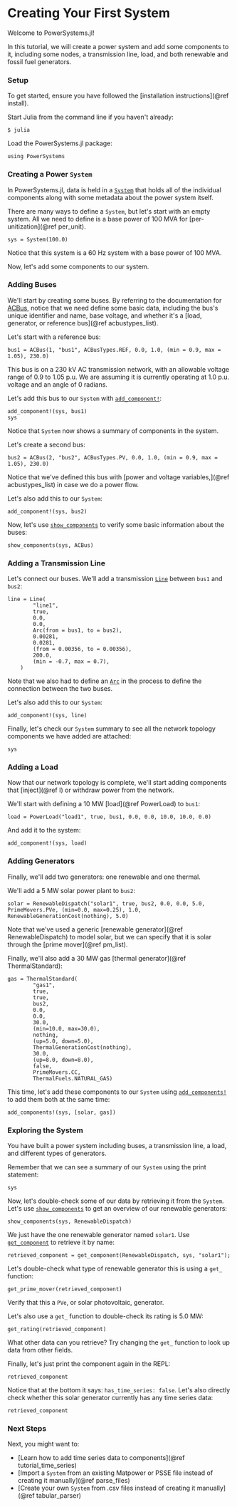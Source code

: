 # Creating Your First System

Welcome to PowerSystems.jl!

In this tutorial, we will create a power system and add some components to it,
including some nodes, a transmission line, load, and both renewable
and fossil fuel generators. 

### Setup 

To get started, ensure you have followed the [installation instructions](@ref install).

Start Julia from the command line if you haven't already:
```
$ julia
```

Load the PowerSystems.jl package:
```@repl basics
using PowerSystems
```

### Creating a Power `System`

In PowerSystems.jl, data is held in a [`System`](@ref) that holds all of the individual components
along with some metadata about the power system itself.

There are many ways to define a `System`, but let's start with an empty system.
All we need to define is a base power of 100 MVA for [per-unitization](@ref per_unit). 

```@repl basics
sys = System(100.0)
```

Notice that this system is a 60 Hz system with a base power of 100 MVA.

Now, let's add some components to our system.

### Adding Buses

We'll start by creating some buses. By referring to the documentation for
[ACBus](@ref), notice that we need define some basic data, including the bus's
unique identifier and name, base voltage, and whether it's a [load, generator,
or reference bus](@ref acbustypes_list). 

Let's start with a reference bus:

```@repl basics
bus1 = ACBus(1, "bus1", ACBusTypes.REF, 0.0, 1.0, (min = 0.9, max = 1.05), 230.0)
```
This bus is on a 230 kV AC transmission network, with an allowable voltage range of
0.9 to 1.05 p.u. We are assuming it is currently operating at 1.0 p.u. voltage and
an angle of 0 radians. 

Let's add this bus to our `System` with [`add_component!`](@ref):
```@repl basics
add_component!(sys, bus1)
sys
```
Notice that `System` now shows a summary of components in the system.

Let's create a second bus:
```@repl basics
bus2 = ACBus(2, "bus2", ACBusTypes.PV, 0.0, 1.0, (min = 0.9, max = 1.05), 230.0)
```
Notice that we've defined this bus with [power and voltage variables,](@ref acbustypes_list)
in case we do a power flow.

Let's also add this to our `System`:
```@repl basics
add_component!(sys, bus2)
```

Now, let's use [`show_components`](@ref) to verify some basic information about
the buses:
```@repl basics
show_components(sys, ACBus)
```

### Adding a Transmission Line
Let's connect our buses. We'll add a transmission [`Line`](@ref) between `bus1` and `bus2`: 
```@repl basics
line = Line(
        "line1",
        true,
        0.0,
        0.0,
        Arc(from = bus1, to = bus2),
        0.00281,
        0.0281,
        (from = 0.00356, to = 0.00356),
        200.0,
        (min = -0.7, max = 0.7),
    )
```
Note that we also had to define an [`Arc`](@ref) in the process to define the connection between
the two buses.

Let's also add this to our `System`:
```@repl basics
add_component!(sys, line)
```

Finally, let's check our `System` summary to see all the network topology components we have added
are attached:
```@repl basics
sys
```

### Adding a Load

Now that our network topology is complete, we'll start adding components that [inject](@ref I) or
withdraw power from the network.

We'll start with defining a 10 MW [load](@ref PowerLoad) to `bus1`:
```@repl basics
load = PowerLoad("load1", true, bus1, 0.0, 0.0, 10.0, 10.0, 0.0)
```
And add it to the system:
```@repl basics
add_component!(sys, load)
```

### Adding Generators
Finally, we'll add two generators: one renewable and one thermal.

We'll add a 5 MW solar power plant to `bus2`:
```@repl basics
solar = RenewableDispatch("solar1", true, bus2, 0.0, 0.0, 5.0, PrimeMovers.PVe, (min=0.0, max=0.25), 1.0, RenewableGenerationCost(nothing), 5.0)
```
Note that we've used a generic [renewable generator](@ref RenewableDispatch) to model
solar, but we can specify that it is solar through the [prime mover](@ref pm_list). 

Finally, we'll also add a 30 MW gas [thermal generator](@ref ThermalStandard):
```@repl basics
gas = ThermalStandard(
        "gas1",
        true,
        true,
        bus2,
        0.0,
        0.0,
        30.0,
        (min=10.0, max=30.0),
        nothing,
        (up=5.0, down=5.0),
        ThermalGenerationCost(nothing),
        30.0,
        (up=8.0, down=8.0),
        false,
        PrimeMovers.CC,
        ThermalFuels.NATURAL_GAS)
```

This time, let's add these components to our `System` using [`add_components!`](@ref)
to add them both at the same time:
```@repl basics
add_components!(sys, [solar, gas])
```

### Exploring the System

You have built a power system including buses, a transmission line, a load, and different
types of generators. 

Remember that we can see a summary of our `System` using the print statement:
```@repl basics
sys
```

Now, let's double-check some of our data by retrieving it from the `System`.
Let's use [`show_components`](@ref) to get an overview of our renewable generators:
```@repl basics
show_components(sys, RenewableDispatch)
```

We just have the one renewable generator named `solar1`. Use [`get_component`](@ref) to
retrieve it by name:
```@repl basics
retrieved_component = get_component(RenewableDispatch, sys, "solar1");
```

Let's double-check what type of renewable generator this is using a `get_` function:
```@repl basics
get_prime_mover(retrieved_component)
```
Verify that this a `PVe`, or solar photovoltaic, generator.

Let's also use a `get_` function to double-check its rating is 5.0 MW:
```@repl basics
get_rating(retrieved_component)
```

What other data can you retrieve? Try changing the `get_` function to look up data from
other fields.

Finally, let's just print the component again in the REPL:
```@repl basics
retrieved_component
```

Notice that at the bottom it says: `has_time_series: false`. Let's also directly check
whether this solar generator currently has any time series data:
```@repl basics
retrieved_component
```

### Next Steps

Next, you might want to:
- [Learn how to add time series data to components](@ref tutorial_time_series)
- [Import a `System` from an existing Matpower or PSSE file instead of creating it manually](@ref parse_files)
- [Create your own `System` from .csv files instead of creating it manually](@ref tabular_parser)
